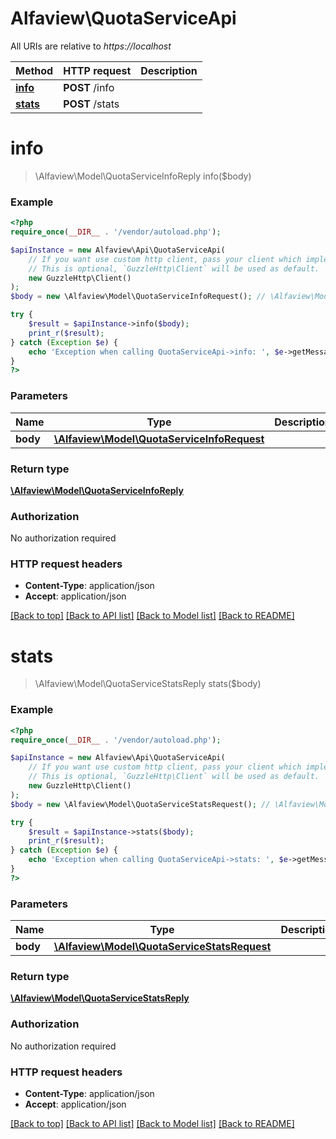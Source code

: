 # Alfaview\QuotaServiceApi

All URIs are relative to *https://localhost*

Method | HTTP request | Description
------------- | ------------- | -------------
[**info**](QuotaServiceApi.md#info) | **POST** /info | 
[**stats**](QuotaServiceApi.md#stats) | **POST** /stats | 


# **info**
> \Alfaview\Model\QuotaServiceInfoReply info($body)



### Example
```php
<?php
require_once(__DIR__ . '/vendor/autoload.php');

$apiInstance = new Alfaview\Api\QuotaServiceApi(
    // If you want use custom http client, pass your client which implements `GuzzleHttp\ClientInterface`.
    // This is optional, `GuzzleHttp\Client` will be used as default.
    new GuzzleHttp\Client()
);
$body = new \Alfaview\Model\QuotaServiceInfoRequest(); // \Alfaview\Model\QuotaServiceInfoRequest | 

try {
    $result = $apiInstance->info($body);
    print_r($result);
} catch (Exception $e) {
    echo 'Exception when calling QuotaServiceApi->info: ', $e->getMessage(), PHP_EOL;
}
?>
```

### Parameters

Name | Type | Description  | Notes
------------- | ------------- | ------------- | -------------
 **body** | [**\Alfaview\Model\QuotaServiceInfoRequest**](../Model/QuotaServiceInfoRequest.md)|  |

### Return type

[**\Alfaview\Model\QuotaServiceInfoReply**](../Model/QuotaServiceInfoReply.md)

### Authorization

No authorization required

### HTTP request headers

 - **Content-Type**: application/json
 - **Accept**: application/json

[[Back to top]](#) [[Back to API list]](../../README.md#documentation-for-api-endpoints) [[Back to Model list]](../../README.md#documentation-for-models) [[Back to README]](../../README.md)

# **stats**
> \Alfaview\Model\QuotaServiceStatsReply stats($body)



### Example
```php
<?php
require_once(__DIR__ . '/vendor/autoload.php');

$apiInstance = new Alfaview\Api\QuotaServiceApi(
    // If you want use custom http client, pass your client which implements `GuzzleHttp\ClientInterface`.
    // This is optional, `GuzzleHttp\Client` will be used as default.
    new GuzzleHttp\Client()
);
$body = new \Alfaview\Model\QuotaServiceStatsRequest(); // \Alfaview\Model\QuotaServiceStatsRequest | 

try {
    $result = $apiInstance->stats($body);
    print_r($result);
} catch (Exception $e) {
    echo 'Exception when calling QuotaServiceApi->stats: ', $e->getMessage(), PHP_EOL;
}
?>
```

### Parameters

Name | Type | Description  | Notes
------------- | ------------- | ------------- | -------------
 **body** | [**\Alfaview\Model\QuotaServiceStatsRequest**](../Model/QuotaServiceStatsRequest.md)|  |

### Return type

[**\Alfaview\Model\QuotaServiceStatsReply**](../Model/QuotaServiceStatsReply.md)

### Authorization

No authorization required

### HTTP request headers

 - **Content-Type**: application/json
 - **Accept**: application/json

[[Back to top]](#) [[Back to API list]](../../README.md#documentation-for-api-endpoints) [[Back to Model list]](../../README.md#documentation-for-models) [[Back to README]](../../README.md)

